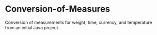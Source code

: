 # Conversion-of-Measures
Conversion of measurements for weight, time, currency, and temperature from an initial Java project.
